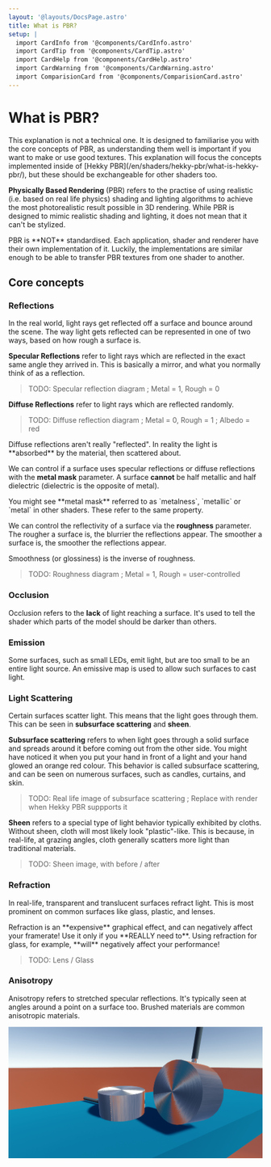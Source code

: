 ```yaml
---
layout: '@layouts/DocsPage.astro'
title: What is PBR?
setup: | 
  import CardInfo from '@components/CardInfo.astro'
  import CardTip from '@components/CardTip.astro'
  import CardHelp from '@components/CardHelp.astro'
  import CardWarning from '@components/CardWarning.astro'
  import ComparisionCard from '@components/ComparisionCard.astro'
---
```

# What is PBR?

<CardInfo title="Note">
This explanation is not a technical one. It is designed to familiarise you with the core concepts of PBR, as understanding them well is important if you want to make or use good textures. This explanation will focus the concepts implemented inside of [Hekky PBR](/en/shaders/hekky-pbr/what-is-hekky-pbr/), but these should be exchangeable for other shaders too.
</CardInfo>

**Physically Based Rendering** (PBR) refers to the practise of using realistic (i.e. based on real life physics) shading and lighting algorithms to achieve the most photorealistic result possible in 3D rendering. While PBR is designed to mimic realistic shading and lighting, it does not mean that it can't be stylized.

<CardInfo title="Standardisation">
PBR is **NOT** standardised. Each application, shader and renderer have their own implementation of it. Luckily, the implementations are similar enough to be able to transfer PBR textures from one shader to another.
</CardInfo>

## Core concepts

### Reflections

In the real world, light rays get reflected off a surface and bounce around the scene. The way light gets reflected can be represented in one of two ways, based on how rough a surface is.

**Specular Reflections** refer to light rays which are reflected in the exact same angle they arrived in. This is basically a mirror, and what you normally think of as a reflection.

> TODO: Specular reflection diagram ; Metal = 1, Rough = 0

**Diffuse Reflections** refer to light rays which are reflected randomly.

> TODO: Diffuse reflection diagram ; Metal = 0, Rough = 1 ; Albedo = red

<CardTip title="Light scattering">
Diffuse reflections aren't really "reflected". In reality the light is **absorbed** by the material, then scattered about.
</CardTip>

We can control if a surface uses specular reflections or diffuse reflections with the **metal mask** parameter. A surface **cannot** be half metallic and half dielectric (dielectric is the opposite of metal).

<CardHelp title="Other pipelines">
You might see **metal mask** referred to as `metalness`, `metallic` or `metal` in other shaders. These refer to the same property.
</CardHelp>

We can control the reflectivity of a surface via the **roughness** parameter. The rougher a surface is, the blurrier the reflections appear. The smoother a surface is, the smoother the reflections appear.

<CardInfo title="Smoothness">
Smoothness (or glossiness) is the inverse of roughness.
</CardInfo>

> TODO: Roughness diagram ; Metal = 1, Rough = user-controlled

### Occlusion

Occlusion refers to the **lack** of light reaching a surface. It's used to tell the shader which parts of the model should be darker than others.

<ComparisionCard beforeSrc="/shared/img/ao-off.png" beforeTxt="Ambient Occlusion Off" afterSrc="/shared/img/ao-on.png" afterTxt="Ambient Occlusion On"/>

### Emission

Some surfaces, such as small LEDs, emit light, but are too small to be an entire light source. An emissive map is used to allow such surfaces to cast light.

### Light Scattering

Certain surfaces scatter light. This means that the light goes through them. This can be seen in **subsurface scattering** and **sheen**.

**Subsurface scattering** refers to when light goes through a solid surface and spreads around it before coming out from the other side. You might have noticed it when you put your hand in front of a light and your hand glowed an orange red colour. This behavior is called subsurface scattering, and can be seen on numerous surfaces, such as candles, curtains, and skin.

> TODO: Real life image of subsurface scattering ; Replace with render when Hekky PBR suppports it

**Sheen** refers to a special type of light behavior typically exhibited by cloths. Without sheen, cloth will most likely look "plastic"-like. This is because, in real-life, at grazing angles, cloth generally scatters more light than traditional materials.

> TODO: Sheen image, with before / after

### Refraction

In real-life, transparent and translucent surfaces refract light. This is most prominent on common surfaces like glass, plastic, and lenses.

<CardWarning title="Performance">
Refraction is an **expensive** graphical effect, and can negatively affect your framerate! Use it only if you **REALLY need to**. Using refraction for glass, for example, **will** negatively affect your performance!
</CardWarning>

> TODO: Lens / Glass

### Anisotropy

Anisotropy refers to stretched specular reflections. It's typically seen at angles around a point on a surface too. Brushed materials are common anisotropic materials.

![Anisotropy example](/shared/img/aniso-example.png)